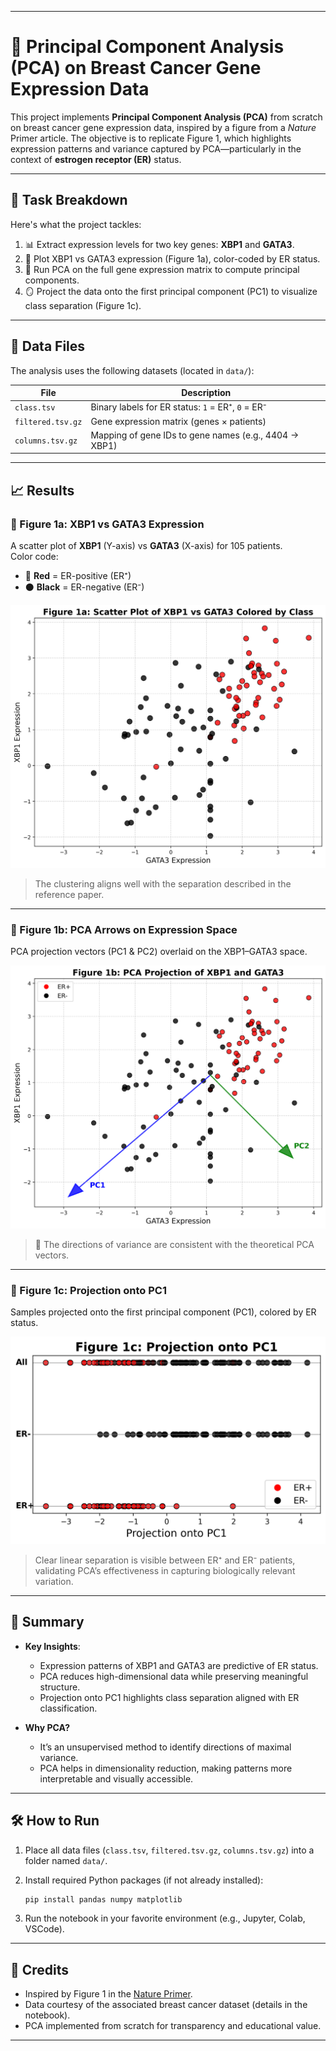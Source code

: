 
---

# 🧬 Principal Component Analysis (PCA) on Breast Cancer Gene Expression Data

This project implements **Principal Component Analysis (PCA)** from scratch on breast cancer gene expression data, inspired by a figure from a *Nature* Primer article. The objective is to replicate Figure 1, which highlights expression patterns and variance captured by PCA—particularly in the context of **estrogen receptor (ER)** status.

---

## 📝 Task Breakdown

Here's what the project tackles:

1. 📊 Extract expression levels for two key genes: **XBP1** and **GATA3**.
2. 🎯 Plot XBP1 vs GATA3 expression (Figure 1a), color-coded by ER status.
3. 🧠 Run PCA on the full gene expression matrix to compute principal components.
4. 🪞 Project the data onto the first principal component (PC1) to visualize class separation (Figure 1c).

---

## 📂 Data Files

The analysis uses the following datasets (located in `data/`):

| File | Description |
|------|-------------|
| `class.tsv` | Binary labels for ER status: `1` = ER⁺, `0` = ER⁻ |
| `filtered.tsv.gz` | Gene expression matrix (genes × patients) |
| `columns.tsv.gz` | Mapping of gene IDs to gene names (e.g., 4404 → XBP1) |

---

## 📈 Results

### 🔹 Figure 1a: XBP1 vs GATA3 Expression

A scatter plot of **XBP1** (Y-axis) vs **GATA3** (X-axis) for 105 patients.  
Color code:  
- 🔴 **Red** = ER-positive (ER⁺)  
- ⚫ **Black** = ER-negative (ER⁻)

![Figure 1a](figure_1a_scatter_plot_improved.png)

> The clustering aligns well with the separation described in the reference paper.

---

### 🔹 Figure 1b: PCA Arrows on Expression Space

PCA projection vectors (PC1 & PC2) overlaid on the XBP1–GATA3 space.

![Figure 1b](figure_1b_pca_projection_arrows_improved.png)

> 📐 The directions of variance are consistent with the theoretical PCA vectors.

---

### 🔹 Figure 1c: Projection onto PC1

Samples projected onto the first principal component (PC1), colored by ER status.

![Figure 1c](figure_1c_projection_pc1_combined.png)

> Clear linear separation is visible between ER⁺ and ER⁻ patients, validating PCA’s effectiveness in capturing biologically relevant variation.

---

## 🧾 Summary

- **Key Insights**:
  - Expression patterns of XBP1 and GATA3 are predictive of ER status.
  - PCA reduces high-dimensional data while preserving meaningful structure.
  - Projection onto PC1 highlights class separation aligned with ER classification.

- **Why PCA?**
  - It’s an unsupervised method to identify directions of maximal variance.
  - PCA helps in dimensionality reduction, making patterns more interpretable and visually accessible.

---

## 🛠️ How to Run

1. Place all data files (`class.tsv`, `filtered.tsv.gz`, `columns.tsv.gz`) into a folder named `data/`.
2. Install required Python packages (if not already installed):

   ```bash
   pip install pandas numpy matplotlib
   ```

3. Run the notebook in your favorite environment (e.g., Jupyter, Colab, VSCode).

---

## 📌 Credits

- Inspired by Figure 1 in the [Nature Primer](https://www.nature.com/articles/nrg3721).
- Data courtesy of the associated breast cancer dataset (details in the notebook).
- PCA implemented from scratch for transparency and educational value.

---

